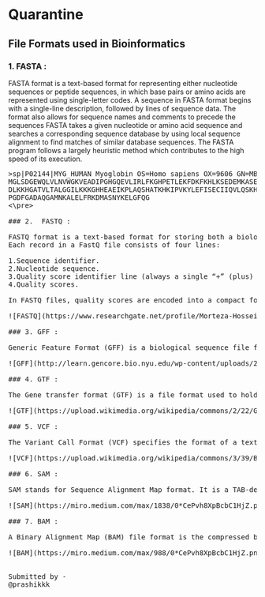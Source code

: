 # Quarantine
## File Formats used in Bioinformatics 

### 1. FASTA : 

FASTA format is a text-based format for representing either nucleotide sequences or peptide sequences, in which base pairs or amino acids are represented using single-letter codes. A sequence in FASTA format begins with a single-line description, followed by lines of sequence data. The format also allows for sequence names and comments to precede the sequences FASTA takes a given nucleotide or amino acid sequence and searches a corresponding sequence database by using local sequence alignment to find matches of similar database sequences. The FASTA program follows a largely heuristic method which contributes to the high speed of its execution.

<pre>
>sp|P02144|MYG_HUMAN Myoglobin OS=Homo sapiens OX=9606 GN=MB PE=1 SV=2
MGLSDGEWQLVLNVWGKVEADIPGHGQEVLIRLFKGHPETLEKFDKFKHLKSEDEMKASE
DLKKHGATVLTALGGILKKKGHHEAEIKPLAQSHATKHKIPVKYLEFISECIIQVLQSKH
PGDFGADAQGAMNKALELFRKDMASNYKELGFQG
<\pre>

### 2.  FASTQ :

FASTQ format is a text-based format for storing both a biological sequence (usually nucleotide sequence) and its corresponding quality scores. It is a text file that contains the sequence data from the clusters that pass filter on a flow cell.
Each record in a FastQ file consists of four lines:

1.Sequence identifier.
2.Nucleotide sequence.
3.Quality score identifier line (always a single “+” (plus) sign)
4.Quality scores.

In FASTQ files, quality scores are encoded into a compact form, which uses only 1 byte per quality value.

![FASTQ](https://www.researchgate.net/profile/Morteza-Hosseini-6/publication/309134977/figure/fig2/AS:417452136648711@1476539753452/A-sample-of-the-FASTQ-file.png)

### 3. GFF :

Generic Feature Format (GFF) is a biological sequence file format for representing features and annotations on sequences. It is a tab delimited format, making it accessible to biologists and editable in text editors and spreadsheet programs. It is also well defined and can be parsed via automated programs. In bioinformatics, the general feature format (gene-finding format, generic feature format, GFF) is a file format used for describing genes and other features of DNA, RNA and protein sequences. 

![GFF](http://learn.gencore.bio.nyu.edu/wp-content/uploads/2018/01/Screen-Shot-2018-01-07-at-10.10.20-PM-1024x590.png)

### 4. GTF :

The Gene transfer format (GTF) is a file format used to hold information about gene structure. It is a tab-delimited text format based on the general feature format (GFF), but contains some additional conventions specific to gene information. Given a sequence and a GTF file, one can check that the format is correct. This significantly reduces problems with the interchange of data between groups.

![GTF](https://upload.wikimedia.org/wikipedia/commons/2/22/GTF_file_example.jpg)

### 5. VCF :

The Variant Call Format (VCF) specifies the format of a text file used in bioinformatics for storing gene sequence variations. VCF is a text file format (most likely stored in a compressed manner). It contains meta-information lines, a header line, and then data lines each containing information about a position in the genome. The format also has the ability to contain genotype information on samples for each position. Since VCF files store contact information, they're often seen as the export/import format of some address book programs. This makes it easy to share one or more contacts, use the same contacts in different email programs or services, or back up your address book to a file.

![VCF](https://upload.wikimedia.org/wikipedia/commons/3/39/Binary_BCF_versus_VCF_format.png)

### 6. SAM : 

SAM stands for Sequence Alignment Map format. It is a TAB-delimited text format consisting of a header section, which is optional, and an alignment section. If present, the header must be prior to the alignments. The SAM Format is a text format for storing sequence data in a series of tab delimited ASCII columns. 

![SAM](https://miro.medium.com/max/1838/0*CePvh8XpBcbC1HjZ.png)

### 7. BAM : 

A Binary Alignment Map (BAM) file format is the compressed binary version of a SAM file that is used to represent aligned sequences up to 128 Mb. A BAM file contains two sections viz. Header and Alignment. Header—Contains information about the entire file, such as sample name, sample length, and alignment method. Alignments in the alignments section are associated with specific information in the header section. Alignments—Contains read name, read sequence, read quality, alignment information, and custom tags. 

![BAM](https://miro.medium.com/max/988/0*CePvh8XpBcbC1HjZ.png)


Submitted by -
@prashikkk
